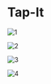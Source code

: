# Tap-It

![1](https://user-images.githubusercontent.com/66861727/124796446-cdf95c00-df6e-11eb-8635-036c91669fd1.PNG)

![2](https://user-images.githubusercontent.com/66861727/124796451-cf2a8900-df6e-11eb-9c16-c8cbc27c0e5c.PNG)

![3](https://user-images.githubusercontent.com/66861727/124796453-cfc31f80-df6e-11eb-82df-f387333792aa.PNG)

![4](https://user-images.githubusercontent.com/66861727/124796455-cfc31f80-df6e-11eb-9d2e-631f3a2ff12f.PNG)


